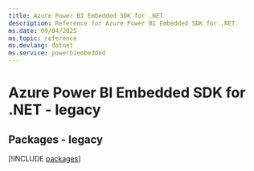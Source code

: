 ```yaml
---
title: Azure Power BI Embedded SDK for .NET
description: Reference for Azure Power BI Embedded SDK for .NET
ms.date: 09/04/2025
ms.topic: reference
ms.devlang: dotnet
ms.service: powerbiembedded
---
```

# Azure Power BI Embedded SDK for .NET - legacy
## Packages - legacy
[!INCLUDE [packages](power-bi-embedded-index.md)]